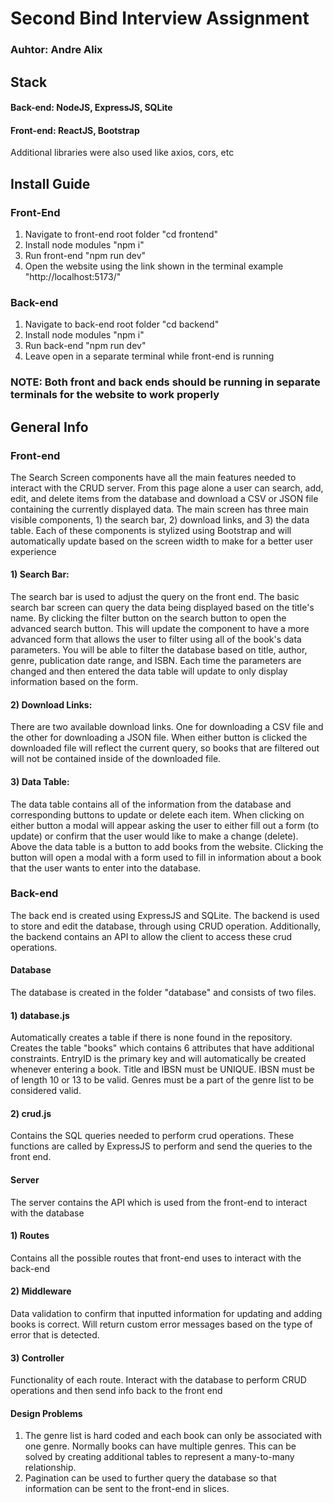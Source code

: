 # Second Bind Interview Assignment

### Auhtor: Andre Alix 

## Stack 
#### Back-end: NodeJS, ExpressJS, SQLite
#### Front-end: ReactJS, Bootstrap
Additional libraries were also used like axios, cors, etc

## Install Guide

### Front-End
1) Navigate to front-end root folder "cd frontend"
2) Install node modules "npm i"
3) Run front-end "npm run dev"
4) Open the website using the link shown in the terminal example "http://localhost:5173/"

### Back-end
1) Navigate to back-end root folder "cd backend"
2) Install node modules "npm i"
3) Run back-end "npm run dev"
4) Leave open in a separate terminal while front-end is running

### NOTE: Both front and back ends should be running in separate terminals for the website to work properly

## General Info

### Front-end
The Search Screen components have all the main features needed to interact with the CRUD server. From this page alone a user can search, add, edit, and delete items from the database and download a CSV or JSON file containing the currently displayed data. The main screen has three main visible components, 1) the search bar, 2) download links, and 3) the data table. Each of these components is stylized using Bootstrap and will automatically update based on the screen width to make for a better user experience
#### 1) Search Bar:
The search bar is used to adjust the query on the front end. The basic search bar screen can query the data being displayed based on the title's name. By clicking the filter button on the search button to open the advanced search button. This will update the component to have a more advanced form that allows the user to filter using all of the book's data parameters. You will be able to filter the database based on title, author, genre, publication date range, and ISBN. Each time the parameters are changed and then entered the data table will update to only display information based on the form.
#### 2) Download Links:
There are two available download links. One for downloading a CSV file and the other for downloading a JSON file. When either button is clicked the downloaded file will reflect the current query, so books that are filtered out will not be contained inside of the downloaded file.
#### 3) Data Table:
The data table contains all of the information from the database and corresponding buttons to update or delete each item. When clicking on either button a modal will appear asking the user to either fill out a form (to update) or confirm that the user would like to make a change (delete). Above the data table is a button to add books from the website. Clicking the button will open a modal with a form used to fill in information about a book that the user wants to enter into the database. 

### Back-end
The back end is created using ExpressJS and SQLite. The backend is used to store and edit the database, through using CRUD operation. Additionally, the backend contains an API to allow the client to access these crud operations.

#### Database
The database is created in the folder "database" and consists of two files.
#### 1) database.js
Automatically creates a table if there is none found in the repository. Creates the table "books" which contains 6 attributes that have additional constraints. EntryID is the primary key and will automatically be created whenever entering a book. Title and IBSN must be UNIQUE. IBSN must be of length 10 or 13 to be valid. Genres must be a part of the genre list to be considered valid.
#### 2) crud.js
Contains the SQL queries needed to perform crud operations. These functions are called by ExpressJS to perform and send the queries to the front end.

#### Server
The server contains the API which is used from the front-end to interact with the database
#### 1) Routes
Contains all the possible routes that front-end uses to interact with the back-end
#### 2) Middleware
Data validation to confirm that inputted information for updating and adding books is correct. Will return custom error messages based on the type of error that is detected.
#### 3) Controller
Functionality of each route. Interact with the database to perform CRUD operations and then send info back to the front end

#### Design Problems
1) The genre list is hard coded and each book can only be associated with one genre. Normally books can have multiple genres. This can be solved by creating additional tables to represent a many-to-many relationship.
2) Pagination can be used to further query the database so that information can be sent to the front-end in slices.
